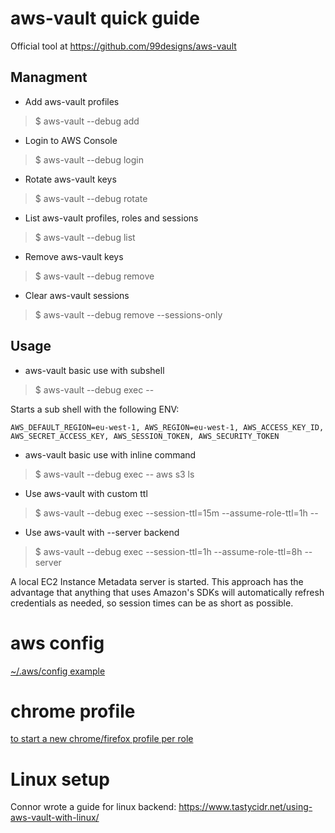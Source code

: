 # aws-vault quick guide
Official tool at https://github.com/99designs/aws-vault

## Managment 
* Add aws-vault profiles
> $ aws-vault --debug add <PROFILE>

* Login to AWS Console
> $ aws-vault --debug login <PROFILE>

* Rotate aws-vault keys
> $ aws-vault --debug rotate <PROFILE>

* List aws-vault profiles, roles and sessions
> $ aws-vault --debug list

* Remove aws-vault keys
> $ aws-vault --debug remove <PROFILE>

* Clear aws-vault sessions
> $ aws-vault --debug remove --sessions-only <PROFILE>


## Usage
* aws-vault basic use with subshell
> $ aws-vault --debug exec <PROFILE> --

Starts a sub shell with the following ENV:

`AWS_DEFAULT_REGION=eu-west-1, AWS_REGION=eu-west-1, AWS_ACCESS_KEY_ID, AWS_SECRET_ACCESS_KEY, AWS_SESSION_TOKEN, AWS_SECURITY_TOKEN`

* aws-vault basic use with inline command
> $ aws-vault --debug exec <PROFILE> -- aws s3 ls

* Use aws-vault with custom ttl
> $ aws-vault --debug exec <PROFILE> --session-ttl=15m --assume-role-ttl=1h --

* Use aws-vault with --server backend 
> $ aws-vault --debug exec <PROFILE> --session-ttl=1h --assume-role-ttl=8h --server

A local EC2 Instance Metadata server is started. This approach has the advantage that anything that uses Amazon's SDKs will automatically refresh credentials as needed, so session times can be as short as possible. 


# aws config
[~/.aws/config example](../kb/blob/master/aws/config)

# chrome profile
[to start a new chrome/firefox profile per role](browsers.md)

# Linux setup
Connor wrote a guide for linux backend:
https://www.tastycidr.net/using-aws-vault-with-linux/


